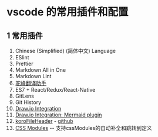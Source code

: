 # vscode 的常用插件和配置

## 1 常用插件

1. Chinese (Simplified) (简体中文) Language
1. ESlint
1. Prettier
1. Markdown All in One
1. Markdown Lint
1. [驼峰翻译助手](https://marketplace.visualstudio.com/items?itemName=svenzhao.var-translation)
1. ES7 + React/Redux/React-Native
1. GitLens
1. Git History
1. [Draw.io Integration](https://marketplace.visualstudio.com/items?itemName=hediet.vscode-drawio)
1. [Draw.io Integration: Mermaid plugin](https://marketplace.visualstudio.com/items?itemName=nopeslide.vscode-drawio-plugin-mermaid)
1. [koroFileHeader](https://marketplace.visualstudio.com/items?itemName=OBKoro1.korofileheader) - [github](https://github.com/OBKoro1/koro1FileHeader/wiki/%E5%AE%89%E8%A3%85%E5%92%8C%E5%BF%AB%E9%80%9F%E4%B8%8A%E6%89%8B)
1. [CSS Modules](https://marketplace.visualstudio.com/items?itemName=clinyong.vscode-css-modules) -- 支持cssModules的自动补全和跳转到定义
